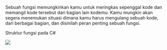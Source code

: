 Sebuah fungsi memungkinkan kamu untuk meringkas sepenggal kode dan memangil
kode tersebut dari bagian lain kodemu. Kamu mungkin akan segera menemukan situasi
dimana kamu harus mengulang sebuah kode, dari berbagai bagian, dan disinilah peran
penting sebuah fungsi.

Struktur fungsi pada C#

**![](https://lh7-us.googleusercontent.com/docsz/AD_4nXd823LUYQlGIKa-Fp_1_uXn73CUOF2VKH-SrAcSd_92PA7OBiXXWGeuvNzhobYIhXVdEKDh8WjL5ybBeA5rP08oMc84R8H8Bne73nHp0rfFKEuEe7X_Bh1xGHtcwW5FCb2ZToHZ4zWTiEf7ezD0-F5-P5s?key=P6zKjspF4_1AON5V9WED4Q)**